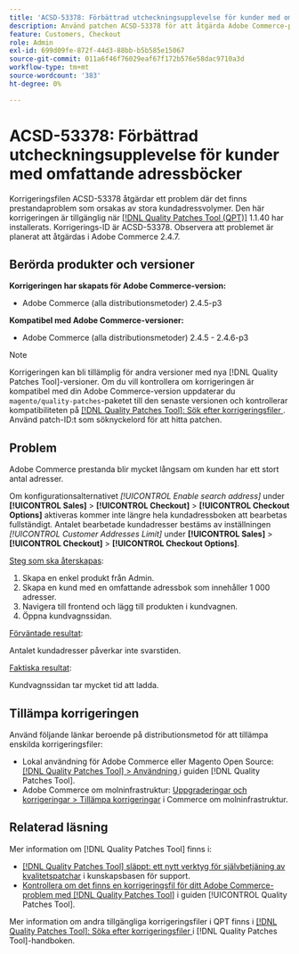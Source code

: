 ```yaml
---
title: 'ACSD-53378: Förbättrad utcheckningsupplevelse för kunder med omfattande adressböcker'
description: Använd patchen ACSD-53378 för att åtgärda Adobe Commerce-problemet där det finns prestandaproblem som orsakas av stora kundadressvolymer.
feature: Customers, Checkout
role: Admin
exl-id: 699d09fe-872f-44d3-88bb-b5b585e15067
source-git-commit: 011a6f46f76029eaf67f172b576e58dac9710a3d
workflow-type: tm+mt
source-wordcount: '383'
ht-degree: 0%

---
```


# ACSD-53378: Förbättrad utcheckningsupplevelse för kunder med omfattande adressböcker

Korrigeringsfilen ACSD-53378 åtgärdar ett problem där det finns prestandaproblem som orsakas av stora kundadressvolymer. Den här korrigeringen är tillgänglig när [[!DNL Quality Patches Tool (QPT)]](https://experienceleague.adobe.com/en/docs/commerce-operations/tools/quality-patches-tool/quality-patches-tool-to-self-serve-quality-patches) 1.1.40 har installerats. Korrigerings-ID är ACSD-53378. Observera att problemet är planerat att åtgärdas i Adobe Commerce 2.4.7.

## Berörda produkter och versioner

**Korrigeringen har skapats för Adobe Commerce-version:**

* Adobe Commerce (alla distributionsmetoder) 2.4.5-p3

**Kompatibel med Adobe Commerce-versioner:**

* Adobe Commerce (alla distributionsmetoder) 2.4.5 - 2.4.6-p3

>[!NOTE]
>
>Korrigeringen kan bli tillämplig för andra versioner med nya [!DNL Quality Patches Tool]-versioner. Om du vill kontrollera om korrigeringen är kompatibel med din Adobe Commerce-version uppdaterar du `magento/quality-patches`-paketet till den senaste versionen och kontrollerar kompatibiliteten på [[!DNL Quality Patches Tool]: Sök efter korrigeringsfiler ](https://experienceleague.adobe.com/tools/commerce-quality-patches/index.html). Använd patch-ID:t som söknyckelord för att hitta patchen.

## Problem

Adobe Commerce prestanda blir mycket långsam om kunden har ett stort antal adresser.

Om konfigurationsalternativet *[!UICONTROL Enable search address]* under **[!UICONTROL Sales]** > **[!UICONTROL Checkout]** > **[!UICONTROL Checkout Options]** aktiveras kommer inte längre hela kundadressboken att bearbetas fullständigt. Antalet bearbetade kundadresser bestäms av inställningen *[!UICONTROL Customer Addresses Limit]* under **[!UICONTROL Sales]** > **[!UICONTROL Checkout]** > **[!UICONTROL Checkout Options]**.

<u>Steg som ska återskapas</u>:

1. Skapa en enkel produkt från Admin.
1. Skapa en kund med en omfattande adressbok som innehåller 1 000 adresser.
1. Navigera till frontend och lägg till produkten i kundvagnen.
1. Öppna kundvagnssidan.

<u>Förväntade resultat</u>:

Antalet kundadresser påverkar inte svarstiden.

<u>Faktiska resultat</u>:

Kundvagnssidan tar mycket tid att ladda.

## Tillämpa korrigeringen

Använd följande länkar beroende på distributionsmetod för att tillämpa enskilda korrigeringsfiler:

* Lokal användning för Adobe Commerce eller Magento Open Source: [[!DNL Quality Patches Tool] > Användning ](/help/tools/quality-patches-tool/usage.md) i guiden [!DNL Quality Patches Tool].
* Adobe Commerce om molninfrastruktur: [Uppgraderingar och korrigeringar > Tillämpa korrigeringar](https://experienceleague.adobe.com/docs/commerce-cloud-service/user-guide/develop/upgrade/apply-patches.html) i Commerce om molninfrastruktur.

## Relaterad läsning

Mer information om [!DNL Quality Patches Tool] finns i:

* [[!DNL Quality Patches Tool] släppt: ett nytt verktyg för självbetjäning av kvalitetspatchar](https://experienceleague.adobe.com/en/docs/commerce-operations/tools/quality-patches-tool/quality-patches-tool-to-self-serve-quality-patches) i kunskapsbasen för support.
* [Kontrollera om det finns en korrigeringsfil för ditt Adobe Commerce-problem med  [!DNL Quality Patches Tool]](/help/tools/quality-patches-tool/patches-available-in-qpt/check-patch-for-magento-issue-with-magento-quality-patches.md) i guiden [!UICONTROL Quality Patches Tool].


Mer information om andra tillgängliga korrigeringsfiler i QPT finns i [[!DNL Quality Patches Tool]: Söka efter korrigeringsfiler ](https://experienceleague.adobe.com/tools/commerce-quality-patches/index.html) i [!DNL Quality Patches Tool]-handboken.
